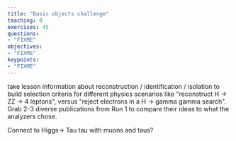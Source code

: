 ```yaml
---
title: "Basic objects challenge"
teaching: 0
exercises: 45
questions:
- "FIXME"
objectives:
- "FIXME"
keypoints:
- "FIXME"
---
```


take lesson information about reconstruction / identification / isolation to build selection criteria for different physics scenarios like "reconstruct H -> ZZ -> 4 leptons", versus "reject electrons in a H -> gamma gamma search". Grab 2-3 diverse publications from Run 1 to compare their ideas to what the analyzers chose. 

Connect to Higgs-> Tau tau with muons and taus?